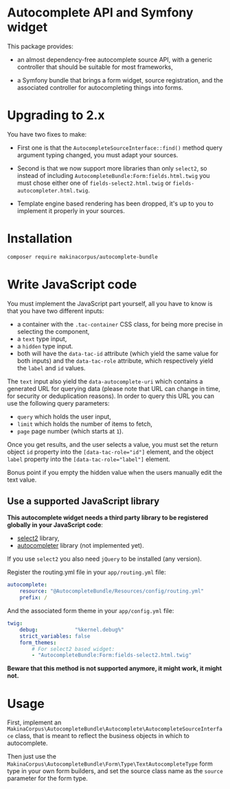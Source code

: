 # Autocomplete API and Symfony widget

This package provides:

 * an almost dependency-free autocomplete source API, with a generic controller
   that should be suitable for most frameworks,

 * a Symfony bundle that brings a form widget, source registration, and the
   associated controller for autocompleting things into forms.

# Upgrading to 2.x

You have two fixes to make:

 - First one is that the `AutocompleteSourceInterface::find()` method query
   argument typing changed, you must adapt your sources.

 - Second is that we now support more libraries than only `select2`, so instead
   of including `AutocompleteBundle:Form:fields.html.twig` you must chose
   either one of `fields-select2.html.twig` or `fields-autocompleter.html.twig`.

 - Template engine based rendering has been dropped, it's up to you to
   implement it properly in your sources.

# Installation

```sh
composer require makinacorpus/autocomplete-bundle
```

# Write JavaScript code

You must implement the JavaScript part yourself, all you have to know is that
you have two different inputs:

 - a container with the `.tac-container` CSS class, for being more precise in
   selecting the component,
 - a `text` type input,
 - a `hidden` type input.
 - both will have the `data-tac-id` attribute (which yield the same value for
   both inputs) and the `data-tac-role` attribute, which respectively yield the
   `label` and `id` values.

The `text` input also yield the `data-autocomplete-uri` which contains a
generated URL for querying data (please note that URL can change in time, for
security or deduplication reasons). In order to query this URL you can use the
following query parameters:

 - `query` which holds the user input,
 - `limit` which holds the number of items to fetch,
 - `page` page number (which starts at `1`).

Once you get results, and the user selects a value, you must set the return
object `id` property into the `[data-tac-role="id"]` element, and the object
`label` property into the `[data-tac-role="label"]` element.

Bonus point if you empty the hidden value when the users manually edit the
text value.

## Use a supported JavaScript library

**This autocomplete widget needs a third party library to be registered**
**globally in your JavaScript code**:

 - [select2](https://select2.github.io) library,
 - [autocompleter](https://github.com/kraaden/autocomplete) library
   (not implemented yet).

If you use `select2` you also need `jQuery` to be installed (any version).

Register the routing.yml file in your ``app/routing.yml`` file:

```yaml
autocomplete:
    resource: "@AutocompleteBundle/Resources/config/routing.yml"
    prefix: /
```

And the associated form theme in your ``app/config.yml`` file:
```yaml
twig:
    debug:            "%kernel.debug%"
    strict_variables: false
    form_themes:
        # For select2 based widget:
        - "AutocompleteBundle:Form:fields-select2.html.twig"
```

**Beware that this method is not supported anymore, it might work, it might not.**

# Usage

First, implement an ``MakinaCorpus\AutocompleteBundle\Autocomplete\AutocompleteSourceInterface``
class, that is meant to reflect the business objects in which to autocomplete.

Then just use the ``MakinaCorpus\AutocompleteBundle\Form\Type\TextAutocompleteType`` form type
in your own form builders, and set the source class name as the ``source`` parameter for the form type.
